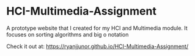 # HCI-Multimedia-Assignment
A prototype website that I created for my HCI and Multimedia module. It focuses on sorting algorithms and big o notation

Check it out at: https://ryanjjunor.github.io/HCI-Multimedia-Assignment/
